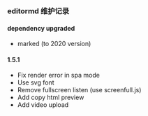 ### editormd 维护记录

#### dependency upgraded

- marked (to 2020 version)

#### 1.5.1

- Fix render error in spa mode
- Use svg font
- Remove fullscreen listen (use screenfull.js)
- Add copy html preview
- Add video upload